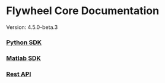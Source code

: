 # Flywheel Core Documentation
Version: 4.5.0-beta.3

### [Python SDK](python/)

### [Matlab SDK](matlab/)

### [Rest API](swagger/index.html)

